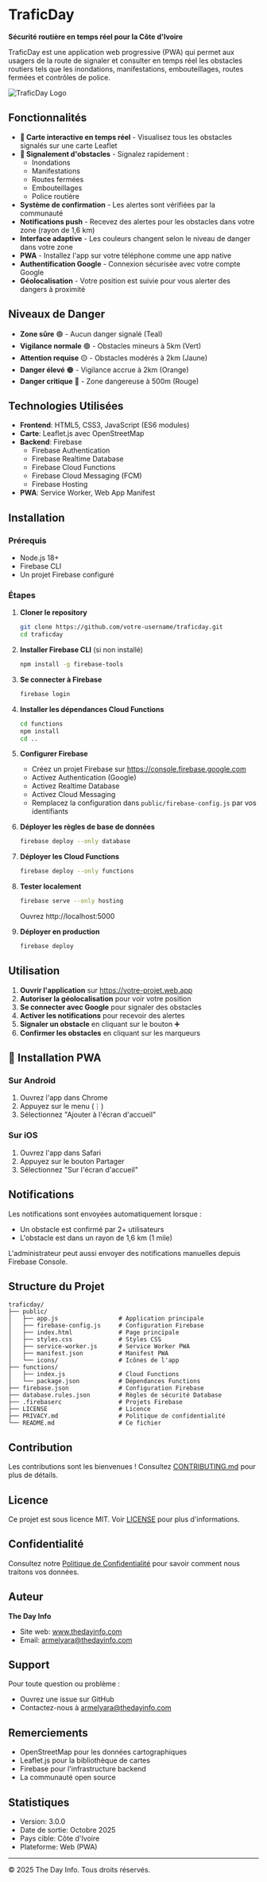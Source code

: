 # TraficDay

**Sécurité routière en temps réel pour la Côte d'Ivoire**

TraficDay est une application web progressive (PWA) qui permet aux usagers de la route de signaler et consulter en temps réel les obstacles routiers tels que les inondations, manifestations, embouteillages, routes fermées et contrôles de police.

![TraficDay Logo](./public/logo.png)

## Fonctionnalités

- **📍 Carte interactive en temps réel** - Visualisez tous les obstacles signalés sur une carte Leaflet
- **🚨 Signalement d'obstacles** - Signalez rapidement :
  - Inondations
  - Manifestations
  - Routes fermées
  - Embouteillages
  - Police routière
- **Système de confirmation** - Les alertes sont vérifiées par la communauté
- **Notifications push** - Recevez des alertes pour les obstacles dans votre zone (rayon de 1,6 km)
- **Interface adaptive** - Les couleurs changent selon le niveau de danger dans votre zone
- **PWA** - Installez l'app sur votre téléphone comme une app native
- **Authentification Google** - Connexion sécurisée avec votre compte Google
- **Géolocalisation** - Votre position est suivie pour vous alerter des dangers à proximité

## Niveaux de Danger

- **Zone sûre** 🟢 - Aucun danger signalé (Teal)
- **Vigilance normale** 🟢 - Obstacles mineurs à 5km (Vert)
- **Attention requise** 🟡 - Obstacles modérés à 2km (Jaune)
- **Danger élevé** 🟠 - Vigilance accrue à 2km (Orange)
- **Danger critique** 🔴 - Zone dangereuse à 500m (Rouge)

## Technologies Utilisées

- **Frontend**: HTML5, CSS3, JavaScript (ES6 modules)
- **Carte**: Leaflet.js avec OpenStreetMap
- **Backend**: Firebase
  - Firebase Authentication
  - Firebase Realtime Database
  - Firebase Cloud Functions
  - Firebase Cloud Messaging (FCM)
  - Firebase Hosting
- **PWA**: Service Worker, Web App Manifest

## Installation

### Prérequis

- Node.js 18+
- Firebase CLI
- Un projet Firebase configuré

### Étapes

1. **Cloner le repository**
   ```bash
   git clone https://github.com/votre-username/traficday.git
   cd traficday
   ```

2. **Installer Firebase CLI** (si non installé)
   ```bash
   npm install -g firebase-tools
   ```

3. **Se connecter à Firebase**
   ```bash
   firebase login
   ```

4. **Installer les dépendances Cloud Functions**
   ```bash
   cd functions
   npm install
   cd ..
   ```

5. **Configurer Firebase**
   - Créez un projet Firebase sur https://console.firebase.google.com
   - Activez Authentication (Google)
   - Activez Realtime Database
   - Activez Cloud Messaging
   - Remplacez la configuration dans `public/firebase-config.js` par vos identifiants

6. **Déployer les règles de base de données**
   ```bash
   firebase deploy --only database
   ```

7. **Déployer les Cloud Functions**
   ```bash
   firebase deploy --only functions
   ```

8. **Tester localement**
   ```bash
   firebase serve --only hosting
   ```
   Ouvrez http://localhost:5000

9. **Déployer en production**
   ```bash
   firebase deploy
   ```

## Utilisation

1. **Ouvrir l'application** sur https://votre-projet.web.app
2. **Autoriser la géolocalisation** pour voir votre position
3. **Se connecter avec Google** pour signaler des obstacles
4. **Activer les notifications** pour recevoir des alertes
5. **Signaler un obstacle** en cliquant sur le bouton ➕
6. **Confirmer les obstacles** en cliquant sur les marqueurs

## 📱 Installation PWA

### Sur Android
1. Ouvrez l'app dans Chrome
2. Appuyez sur le menu (⋮)
3. Sélectionnez "Ajouter à l'écran d'accueil"

### Sur iOS
1. Ouvrez l'app dans Safari
2. Appuyez sur le bouton Partager
3. Sélectionnez "Sur l'écran d'accueil"

## Notifications

Les notifications sont envoyées automatiquement lorsque :
- Un obstacle est confirmé par 2+ utilisateurs
- L'obstacle est dans un rayon de 1,6 km (1 mile)

L'administrateur peut aussi envoyer des notifications manuelles depuis Firebase Console.

## Structure du Projet

```
traficday/
├── public/
│   ├── app.js                 # Application principale
│   ├── firebase-config.js     # Configuration Firebase
│   ├── index.html             # Page principale
│   ├── styles.css             # Styles CSS
│   ├── service-worker.js      # Service Worker PWA
│   ├── manifest.json          # Manifest PWA
│   └── icons/                 # Icônes de l'app
├── functions/
│   ├── index.js               # Cloud Functions
│   └── package.json           # Dépendances Functions
├── firebase.json              # Configuration Firebase
├── database.rules.json        # Règles de sécurité Database
├── .firebaserc                # Projets Firebase
├── LICENSE                    # Licence
├── PRIVACY.md                 # Politique de confidentialité
└── README.md                  # Ce fichier
```

## Contribution

Les contributions sont les bienvenues ! Consultez [CONTRIBUTING.md](CONTRIBUTING.md) pour plus de détails.

## Licence

Ce projet est sous licence MIT. Voir [LICENSE](LICENSE) pour plus d'informations.

## Confidentialité

Consultez notre [Politique de Confidentialité](PRIVACY.md) pour savoir comment nous traitons vos données.

## Auteur

**The Day Info**
- Site web: www.thedayinfo.com
- Email: armelyara@thedayinfo.com

## Support

Pour toute question ou problème :
- Ouvrez une issue sur GitHub
- Contactez-nous à armelyara@thedayinfo.com

## Remerciements

- OpenStreetMap pour les données cartographiques
- Leaflet.js pour la bibliothèque de cartes
- Firebase pour l'infrastructure backend
- La communauté open source

## Statistiques

- Version: 3.0.0
- Date de sortie: Octobre 2025
- Pays cible: Côte d'Ivoire
- Plateforme: Web (PWA)

---

© 2025 The Day Info. Tous droits réservés.

